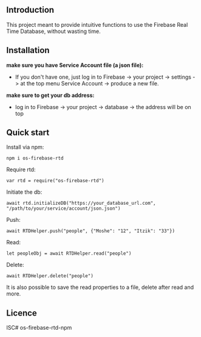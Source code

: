 Introduction
------------

This project meant to provide intuitive functions to use the Firebase Real Time Database, without wasting time.

 
## Installation

**make sure you have Service Account file (a json file):** 
- If you don't have one, just log in to Firebase -> your project -> settings -> at the top menu Service Account -> produce a new file.

**make sure to get your db address:**
- log in to Firebase -> your project -> database -> the address will be on top


## Quick start

Install via npm:
    
    npm i os-firebase-rtd
    
    
Require rtd:
        
    var rtd = require("os-firebase-rtd")
        
            
Initiate the db:     
    
    await rtd.initializeDB("https://your_database_url.com", "/path/to/your/service/account/json.json")    


Push:
    
    await RTDHelper.push("people", {"Moshe": "12", "Itzik": "33"})
    
Read:
    
    let peopleObj = await RTDHelper.read("people")

Delete:
    
    await RTDHelper.delete("people")
    

It is also possible to save the read properties to a file, delete after read and more.

## Licence
ISC# os-firebase-rtd-npm
